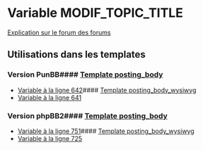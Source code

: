 # Variable MODIF_TOPIC_TITLE
[Explication sur le forum des forums](http://forum.forumactif.com/t294113-listing-des-variables#MODIF_TOPIC_TITLE)
## Utilisations dans les templates
### Version PunBB#### [Template posting_body](punbb/posting_body.md)
* [Variable à la ligne 642](../punbb/posting_body.tpl#L642)#### [Template posting_body_wysiwyg](punbb/posting_body_wysiwyg.md)
* [Variable à la ligne 641](../punbb/posting_body_wysiwyg.tpl#L641)
### Version phpBB2#### [Template posting_body](subsilver/posting_body.md)
* [Variable à la ligne 751](../subsilver/posting_body.tpl#L751)#### [Template posting_body_wysiwyg](subsilver/posting_body_wysiwyg.md)
* [Variable à la ligne 725](../subsilver/posting_body_wysiwyg.tpl#L725)